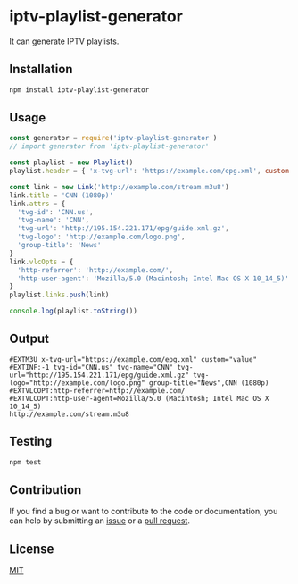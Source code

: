 # iptv-playlist-generator

It can generate IPTV playlists.

## Installation

```sh
npm install iptv-playlist-generator
```

## Usage

```js
const generator = require('iptv-playlist-generator')
// import generator from 'iptv-playlist-generator'

const playlist = new Playlist()
playlist.header = { 'x-tvg-url': 'https://example.com/epg.xml', custom: 'value' }

const link = new Link('http://example.com/stream.m3u8')
link.title = 'CNN (1080p)'
link.attrs = {
  'tvg-id': 'CNN.us',
  'tvg-name': 'CNN',
  'tvg-url': 'http://195.154.221.171/epg/guide.xml.gz',
  'tvg-logo': 'http://example.com/logo.png',
  'group-title': 'News'
}
link.vlcOpts = {
  'http-referrer': 'http://example.com/',
  'http-user-agent': 'Mozilla/5.0 (Macintosh; Intel Mac OS X 10_14_5)'
}
playlist.links.push(link)

console.log(playlist.toString())
```

## Output

```
#EXTM3U x-tvg-url="https://example.com/epg.xml" custom="value"
#EXTINF:-1 tvg-id="CNN.us" tvg-name="CNN" tvg-url="http://195.154.221.171/epg/guide.xml.gz" tvg-logo="http://example.com/logo.png" group-title="News",CNN (1080p)
#EXTVLCOPT:http-referrer=http://example.com/
#EXTVLCOPT:http-user-agent=Mozilla/5.0 (Macintosh; Intel Mac OS X 10_14_5)
http://example.com/stream.m3u8
```

## Testing

```sh
npm test
```

## Contribution

If you find a bug or want to contribute to the code or documentation, you can help by submitting an [issue](https://github.com/freearhey/iptv-playlist-generator/issues) or a [pull request](https://github.com/freearhey/iptv-playlist-generator/pulls).

## License

[MIT](LICENSE)
